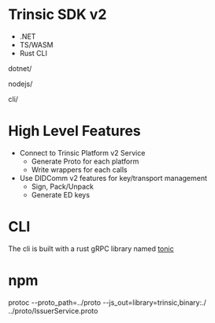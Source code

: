 # Trinsic SDK v2

- .NET
- TS/WASM
- Rust CLI

dotnet/

nodejs/

cli/

# High Level Features

- Connect to Trinsic Platform v2 Service
  - Generate Proto for each platform
  - Write wrappers for each calls
- Use DIDComm v2 features for key/transport management
  - Sign, Pack/Unpack
  - Generate ED keys



# CLI

The cli is built with a rust gRPC library named [tonic](https://github.com/hyperium/tonic)

# npm


protoc --proto_path=../proto --js_out=library=trinsic,binary:./ ../proto/IssuerService.proto
